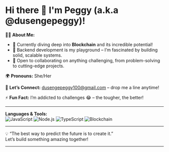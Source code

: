# Hi there 👋 I'm Peggy (a.k.a @dusengepeggy)!

👩‍💻 **About Me:**
- 🌱 Currently diving deep into **Blockchain** and its incredible potential!
- 👀 Backend development is my playground – I’m fascinated by building solid, scalable systems.
- 💞️ Open to collaborating on anything challenging, from problem-solving to cutting-edge projects.
  
🌍 **Pronouns:** She/Her

💌 **Let’s Connect:** [dusengepeggy100@gmail.com](mailto:dusengepeggy100@gmail.com) – drop me a line anytime!

⚡ **Fun Fact:** I’m addicted to challenges 😂 – the tougher, the better!

---

**Languages & Tools:**  
![JavaScript](https://img.shields.io/badge/JavaScript-F7DF1E?style=for-the-badge&logo=javascript&logoColor=black)
![Node.js](https://img.shields.io/badge/Node.js-43853D?style=for-the-badge&logo=node-dot-js&logoColor=white)
![TypeScript](https://img.shields.io/badge/TypeScript-3178C6?style=for-the-badge&logo=typescript&logoColor=white)
![Blockchain](https://img.shields.io/badge/Blockchain-3C3C3D?style=for-the-badge&logo=ethereum&logoColor=white)

---

💡 “The best way to predict the future is to create it.”  
Let’s build something amazing together!

---


<!---
dusengepeggy/dusengepeggy is a ✨ special ✨ repository because its `README.md` (this file) appears on your GitHub profile.
You can click the Preview link to take a look at your changes.
--->
